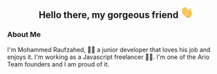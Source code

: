 <main>
  <h2 align="center"><b>Hello there, my gorgeous friend</b> <img src="https://github.com/ABSphreak/ABSphreak/blob/master/gifs/Hi.gif" width="30px"></h2>
  <h3>About Me</h3>
  <p>I'm Mohammed Raufzahed, 👨‍💻 a junior developer that loves his job and enjoys it. I'm working as a  Javascript freelancer 👨‍💻. I'm one of the Ario Team founders and I am proud of it.</p>
</main>
